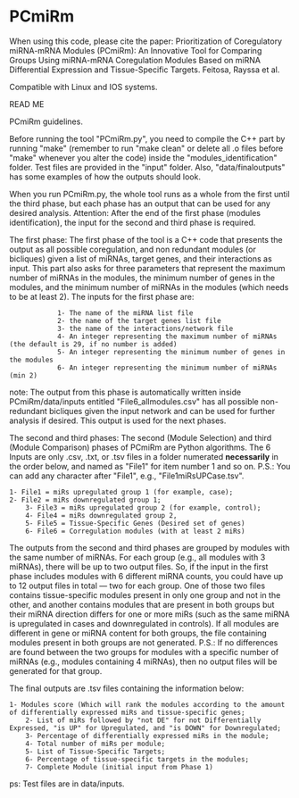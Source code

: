 # PCmiRm
When using this code, please cite the paper: Prioritization of Coregulatory miRNA-mRNA Modules (PCmiRm): An Innovative Tool for Comparing Groups Using miRNA-mRNA Coregulation Modules Based on miRNA Differential Expression and Tissue-Specific Targets.  Feitosa, Rayssa et al.

Compatible with Linux and IOS systems.

READ ME

PCmiRm guidelines.

Before running the tool "PCmiRm.py", you need to compile the C++ part by running "make" (remember to run "make clean" or delete all .o files before "make" whenever you alter the code) inside the "modules_identification" folder.
Test files are provided in the "input" folder. Also, "data/finaloutputs" has some examples of how the outputs should look.

When you run PCmiRm.py, the whole tool runs as a whole from the first until the third phase, but each phase has an output that can be used for any desired analysis.
Attention: After the end of the first phase (modules identification), the input for the second and third phase is required.

The first phase:
The first phase of the tool is a C++ code that presents the output as all possible coregulation, and non redundant modules (or bicliques) given a list of miRNAs, target genes, and their interactions as input. This part also asks for three parameters that represent the maximum number of miRNAs in the modules, the minimum number of genes in the modules, and the minimum number of miRNAs in the modules (which needs to be at least 2).
The inputs for the first phase are: 

				1- The name of the miRNA list file
				2- the name of the target genes list file
				3- the name of the interactions/network file
				4- An integer representing the maximum number of miRNAs (the default is 29, if no number is added)
				5- An integer representing the minimum number of genes in the modules
				6- An integer representing the minimum number of miRNAs (min 2)

note: The output from this phase is automatically written inside PCmiRm/data/inputs entitled "File6_allmodules.csv" has all possible non-redundant bicliques given the input network and can be used for further analysis if desired. This output is used for the next phases.

The second and third phases:
The second (Module Selection) and third (Module Comparison) phases of PCmiRm are Python algorithms.
The 6 Inputs are only .csv, .txt, or .tsv files in a folder numerated **necessarily** in the order below, and named as "File1" for item number 1 and so on. P.S.: You can add any character after "File1", e.g., "File1miRsUPCase.tsv".

	1- File1 = miRs upregulated group 1 (for example, case);
	2- File2 = miRs downregulated group 1;
        3- File3 = miRs upregulated group 2 (for example, control);
        4- File4 = miRs downregulated group 2,
        5- File5 = Tissue-Specific Genes (Desired set of genes)
        6- File6 = Corregulation modules (with at least 2 miRs)


The outputs from the second and third phases are grouped by modules with the same number of miRNAs. For each group (e.g., all modules with 3 miRNAs), there will be up to two output files. So, if the input in the first phase includes modules with 6 different miRNA counts, you could have up to 12 output files in total — two for each group.
One of those two files contains tissue-specific modules present in only one group and not in the other, and another contains modules that are present in both groups but their miRNA direction differs for one or more miRs (such as the same miRNA is upregulated in cases and downregulated in controls). If all modules are different in gene or miRNA content for both groups, the file containing modules present in both groups are not generated.
P.S.: If no differences are found between the two groups for modules with a specific number of miRNAs (e.g., modules containing 4 miRNAs), then no output files will be generated for that group.

The final outputs are .tsv files containing the information below: 

	1- Modules score (Which will rank the modules according to the amount of differentially expressed miRs and tissue-specific genes;
        2- List of miRs followed by "not DE" for not Differentially Expressed, "is UP" for Upregulated, and "is DOWN" for Downregulated;
        3- Percentage of differentially expressed miRs in the module; 
        4- Total number of miRs per module;
        5- List of Tissue-Specific Targets;
        6- Percentage of tissue-specific targets in the modules;
        7- Complete Module (initial input from Phase 1)

ps: Test files are in data/inputs.

